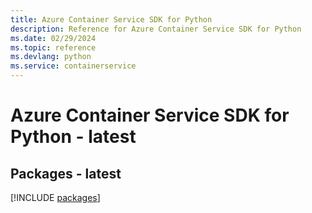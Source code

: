 ```yaml
---
title: Azure Container Service SDK for Python
description: Reference for Azure Container Service SDK for Python
ms.date: 02/29/2024
ms.topic: reference
ms.devlang: python
ms.service: containerservice
---
```

# Azure Container Service SDK for Python - latest
## Packages - latest
[!INCLUDE [packages](container-service-index.md)]